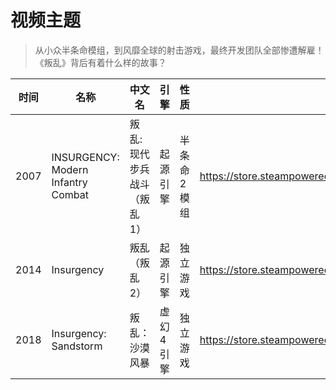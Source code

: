 # 视频主题

> 从小众半条命模组，到风靡全球的射击游戏，最终开发团队全部惨遭解雇！《叛乱》背后有着什么样的故事？

| 时间 | 名称                               | 中文名                      | 引擎      | 性质        | 商店链接                                                     |
| ---- | ---------------------------------- | --------------------------- | --------- | ----------- | ------------------------------------------------------------ |
| 2007 | INSURGENCY: Modern Infantry Combat | 叛乱: 现代步兵战斗（叛乱1） | 起源引擎  | 半条命2模组 | https://store.steampowered.com/app/17700/INSURGENCY_Modern_Infantry_Combat/ |
| 2014 | Insurgency                         | 叛乱（叛乱2）               | 起源引擎  | 独立游戏    | https://store.steampowered.com/app/222880/Insurgency/        |
| 2018 | Insurgency: Sandstorm              | 叛乱：沙漠风暴              | 虚幻4引擎 | 独立游戏    | https://store.steampowered.com/app/581320/Insurgency_Sandstorm/ |

